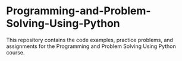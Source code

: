 # Programming-and-Problem-Solving-Using-Python
This repository contains the code examples, practice problems, and assignments for the Programming and Problem Solving Using Python course.
